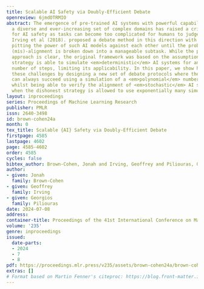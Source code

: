 ```yaml
---
title: Scalable AI Safety via Doubly-Efficient Debate
openreview: 6jmdOTRMIO
abstract: The emergence of pre-trained AI systems with powerful capabilities across
  a diverse and ever-increasing set of complex domains has raised a critical challenge
  for AI safety as tasks can become too complicated for humans to judge directly.
  Irving et al (2018). proposed a debate method in this direction with the goal of
  pitting the power of such AI models against each other until the problem of identifying
  (mis)-alignment is broken down into a manageable subtask. While the promise of this
  approach is clear, the original framework was based on the assumption that the honest
  strategy is able to simulate <em>deterministic</em> AI systems for an <em>exponential</em>
  number of steps, limiting its applicability. In this paper, we show how to address
  these challenges by designing a new set of debate protocols where the honest strategy
  can always succeed using a simulation of a <em>polynomial</em> number of steps,
  whilst being able to verify the alignment of <em>stochastic</em> AI systems, even
  when the dishonest strategy is allowed to use exponentially many simulation steps.
layout: inproceedings
series: Proceedings of Machine Learning Research
publisher: PMLR
issn: 2640-3498
id: brown-cohen24a
month: 0
tex_title: Scalable {AI} Safety via Doubly-Efficient Debate
firstpage: 4585
lastpage: 4602
page: 4585-4602
order: 4585
cycles: false
bibtex_author: Brown-Cohen, Jonah and Irving, Geoffrey and Piliouras, Georgios
author:
- given: Jonah
  family: Brown-Cohen
- given: Geoffrey
  family: Irving
- given: Georgios
  family: Piliouras
date: 2024-07-08
address:
container-title: Proceedings of the 41st International Conference on Machine Learning
volume: '235'
genre: inproceedings
issued:
  date-parts:
  - 2024
  - 7
  - 8
pdf: https://proceedings.mlr.press/v235/assets/brown-cohen24a/brown-cohen24a.pdf
extras: []
# Format based on Martin Fenner's citeproc: https://blog.front-matter.io/posts/citeproc-yaml-for-bibliographies/
---
```

